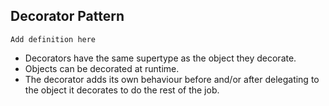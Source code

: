 ## Decorator Pattern

```
Add definition here
```

- Decorators have the same supertype as the object they decorate.
- Objects can be decorated at runtime.
- The decorator adds its own behaviour before and/or after delegating to the object it decorates to do the rest of the job.
